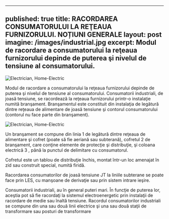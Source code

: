 
---
published: true
title: RACORDAREA CONSUMATORULUI LA REŢEAUA FURNIZORULUI. NOȚIUNI GENERALE
layout: post
imagine: /images/industrial.jpg
excerpt: Modul de racordare a consumatorului la reţeaua furnizorului depinde de puterea şi nivelul de tensiune al consumatorului.
---

 
![Electrician, Home-Electric](/images/industrial.PNG)

Modul de racordare a consumatorului la reţeaua furnizorului depinde de puterea şi nivelul de tensiune al consumatorului. Consumatorii industriali, de joasă tensiune, se racordează la reţeaua furnizorului printr-o instalaţie numită branşament.
Branşamentul este constituit din instalaţia de legătură dintre reţeaua de alimentare de joasă tensiune şi contorul consumatorului (contorul nu face parte din branşament).


![Electrician, Home-Electric](/images/btansament.PNG)




Un branşament se compune din linia 1 de legătură dintre reţeaua de alimentare şi cofret (poate să fie aeriană sau subterană), cofretul 2 de branşament, care conţine elemente de protecţie şi distribuţie, şi coloana electrică 3 , până la punctul de delimitare cu consumatorul.

Cofretul este un tablou de distribuţie închis, montat într-un loc amenajat în zid sau construit special, numită firidă.

Racordarea consumatorilor de joasă tensiune JT la liniile subterane se poate face prin LES, cu manşoane de derivaţie sau prin sistem intrare ieşire.

Consumatorii industriali, au în general puteri mari. În funcţie de puterea lor, aceştia pot să fie racordaţi la sistemul electroenergetic prin instalaţii de racordare de medie sau înaltă tensiune. Racordul consumatorilor industriali se compune din una sau două linii electrice şi una sau două staţii de transformare sau posturi de transformare
